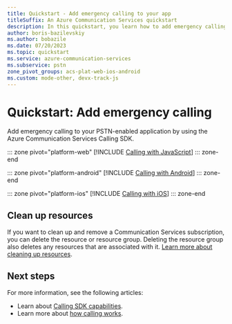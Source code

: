 ```yaml
---
title: Quickstart - Add emergency calling to your app
titleSuffix: An Azure Communication Services quickstart
description: In this quickstart, you learn how to add emergency calling to your app by using Azure Communication Services.
author: boris-bazilevskiy
ms.author: bobazile
ms.date: 07/20/2023
ms.topic: quickstart
ms.service: azure-communication-services
ms.subservice: pstn
zone_pivot_groups: acs-plat-web-ios-android
ms.custom: mode-other, devx-track-js
---
```


# Quickstart: Add emergency calling

Add emergency calling to your PSTN-enabled application by using the Azure Communication Services Calling SDK.

::: zone pivot="platform-web"
[!INCLUDE [Calling with JavaScript](./includes/emergency-calling-javascript.md)]
::: zone-end

::: zone pivot="platform-android"
[!INCLUDE [Calling with Android](./includes/emergency-calling-android.md)]
::: zone-end

::: zone pivot="platform-ios"
[!INCLUDE [Calling with iOS](./includes/emergency-calling-ios.md)]
::: zone-end

## Clean up resources

If you want to clean up and remove a Communication Services subscription, you can delete the resource or resource group. Deleting the resource group also deletes any resources that are associated with it. [Learn more about cleaning up resources](../create-communication-resource.md#clean-up-resources).

## Next steps

For more information, see the following articles:

- Learn about [Calling SDK capabilities](../voice-video-calling/getting-started-with-calling.md).
- Learn more about [how calling works](../../concepts/voice-video-calling/about-call-types.md).

